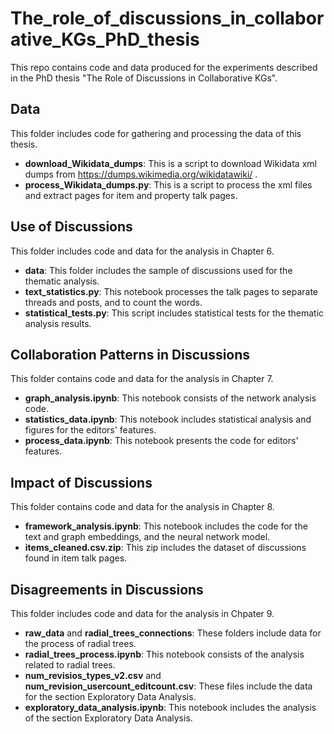 # The_role_of_discussions_in_collaborative_KGs_PhD_thesis

This repo contains code and data produced for the experiments described in the PhD thesis "The Role of Discussions in Collaborative KGs".

## **Data** 
This folder includes code for gathering and processing the data of this thesis.
* **download_Wikidata_dumps**: This is a script to download Wikidata xml dumps from https://dumps.wikimedia.org/wikidatawiki/ .
* **process_Wikidata_dumps.py**: This is a script to process the xml files and extract pages for item and property talk pages.

## **Use of Discussions** 
This folder includes code and data for the analysis in Chapter 6.
* **data**: This folder includes the sample of discussions used for the thematic analysis.
* **text_statistics.py**: This notebook processes the talk pages to separate threads and posts, and to count the words.
* **statistical_tests.py**: This script includes statistical tests for the thematic analysis results.


## **Collaboration Patterns in Discussions** 
This folder contains code and data for the analysis in Chapter 7.
* **graph_analysis.ipynb**: This notebook consists of the network analysis code.
* **statistics_data.ipynb**: This notebook includes statistical analysis and figures for the editors' features.
* **process_data.ipynb**: This notebook presents the code for editors' features. 


## **Impact of Discussions** 
This folder contains code and data for the analysis in Chapter 8.
* **framework_analysis.ipynb**: This notebook includes the code for the text and graph embeddings, and the neural network model.
* **items_cleaned.csv.zip**: This zip includes the dataset of discussions found in item talk pages.



## **Disagreements in Discussions** 
This folder includes code and data for the analysis in Chpater 9.
* **raw_data** and **radial_trees_connections**: These folders include data for the process of radial trees.
* **radial_trees_process.ipynb**: This notebook consists of the analysis related to radial trees.
* **num_revisios_types_v2.csv** and **num_revision_usercount_editcount.csv**: These files include the data for the section Exploratory Data Analysis.
* **exploratory_data_analysis.ipynb**: This notebook includes the analysis of the section Exploratory Data Analysis.
